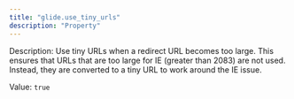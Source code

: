 ```yaml
---
title: "glide.use_tiny_urls"
description: "Property"
---
```


Description: Use tiny URLs when a redirect URL becomes too large. This ensures that URLs that are too large for IE (greater than 2083) are not used. Instead, they are converted to a tiny URL to work around the IE issue.

Value: `true`
